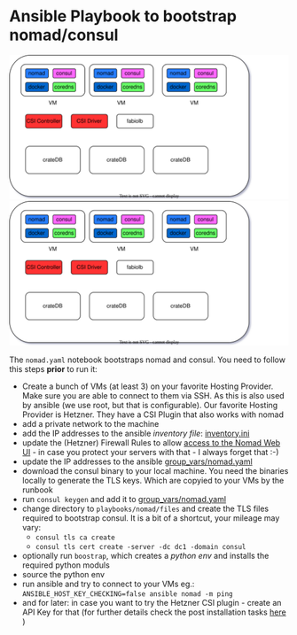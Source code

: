 # Ansible Playbook to bootstrap nomad/consul

![Alt text](./img/nomad2.drawio.svg)
<img src="./img/nomad2.drawio.svg">

The `nomad.yaml` notebook bootstraps nomad and consul. You need to follow this steps **prior**
to run it:

- Create a bunch of VMs (at least 3) on your favorite Hosting Provider. Make sure you are
able to connect to them via SSH. As this is also used by ansible (we use root, but that
is configurable). Our favorite Hosting Provider is Hetzner. They have a CSI Plugin that also
works with nomad
- add a private network to the machine
- add the IP addresses to the ansible _inventory file_: [inventory.ini](../../inventory.ini)
- update the (Hetzner) Firewall Rules to allow [access to the Nomad Web UI](https://developer.hashicorp.com/nomad/tutorials/web-ui/web-ui-access) - in case you protect your servers with that - I always forget that :-)
- update the IP addresses to the ansible [group_vars/nomad.yaml](../../playbooks/group_vars/nomad.yaml)
- download the consul binary to your local machine. You need the binaries locally to generate the TLS keys. Which are copyied to your VMs by the runbook
- run `consul keygen` and add it to [group_vars/nomad.yaml](../../playbooks/group_vars/nomad.yaml)
- change directory to `playbooks/nomad/files` and create the TLS files required to bootstrap
consul. It is a bit of a shortcut, your mileage may vary:
    - `consul tls ca create`
    - `consul tls cert create -server -dc dc1 -domain consul`
- optionally run `boostrap`, which creates a _python env_ and installs the required python moduls
- source the python env
- run ansible and try to connect to your VMs eg.: `ANSIBLE_HOST_KEY_CHECKING=false ansible nomad -m ping`
- and for later: in case you want to try the Hetzner CSI plugin - create an API Key for that (for further details check the post installation tasks [here](../../nomad-consul-on-hetzner/README.md) )
